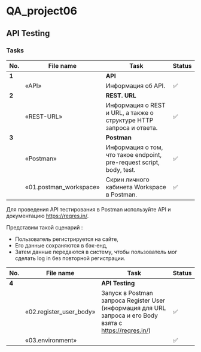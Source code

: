 # QA_project06
API Testing
 ---
 
 <h3>Tasks</h3>
 
| No. | File name | Task | Status |
| --- | ----------------------| --------------------------------------------------------------------------- | ------ |
| **1** |  | **API** | |
| | «API» | Информация об API.                                                          | ✅ |
| **2** |  | **REST. URL** | |
| | «REST-URL»  | Информация о REST и URL, а также о структуре HTTP запроса и ответа. | ✅ |
| **3** |  | **Postman** | |
| | «Postman» | Информация о том, что такое endpoint, pre-request script, body, test. | ✅ |
| | «01.postman_workspace»| Скрин личного кабинета Workspace в Postman. | ✅ |

Для проведения API тестирования в Postman используйте API и документацию https://reqres.in/.

Представим такой сценарий :
- Пользователь регистрируется на сайте,
- Его данные сохраняются в бэк-енд,
- Затем данные передаются в систему, чтобы пользователь мог сделать log in без повторной регистрации.

| No. | File name | Task | Status |
| --- | ----------------------| --------------------------------------------------------------------------- | ------ |
| **4** | | **API Testing** | |
| |«02.register_user_body»| Запуск в Postman запроса Register User (информация для URL запроса и его Body взята с https://reqres.in/) | ✅ |
| | «03.environment» | | ✅ |
